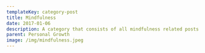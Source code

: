 ```yaml
---
templateKey: category-post
title: Mindfulness
date: 2017-01-06
description: A category that consists of all mindfulness related posts
parent: Personal Growth
image: /img/mindfulness.jpeg
---
```

